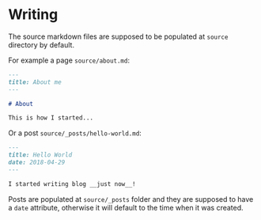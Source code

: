 # Writing

The source markdown files are supposed to be populated at `source` directory by default.

For example a page `source/about.md`:

```markdown
---
title: About me
---

# About

This is how I started...
```

Or a post `source/_posts/hello-world.md`:

```markdown
---
title: Hello World
date: 2018-04-29
---

I started writing blog __just now__!
```

Posts are populated at `source/_posts` folder and they are supposed to have a `date` attribute, otherwise it will default to the time when it was created.
